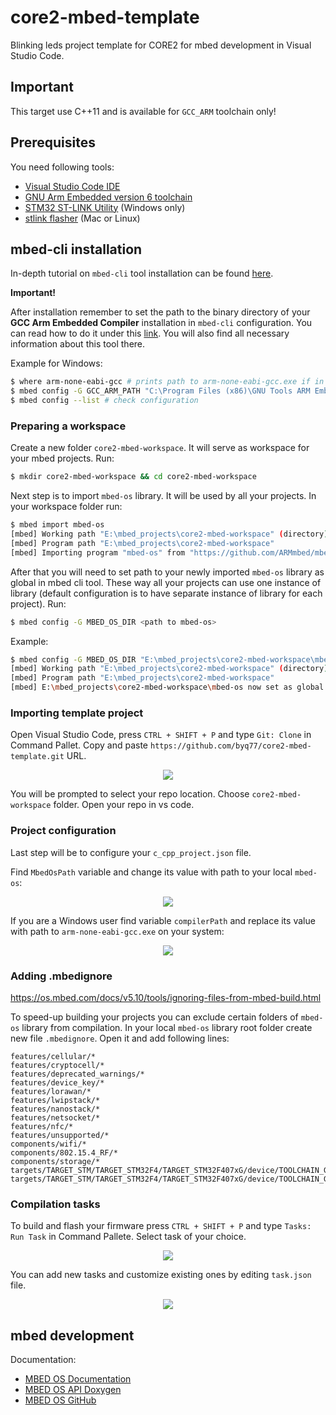 # core2-mbed-template
Blinking leds project template for CORE2 for mbed development in Visual Studio Code.

## Important
This target use C++11 and is available for `GCC_ARM` toolchain only!

## Prerequisites
You need following tools:
* [Visual Studio Code IDE](https://code.visualstudio.com/)
* [GNU Arm Embedded version 6 toolchain](https://developer.arm.com/open-source/gnu-toolchain/gnu-rm/downloads)
* [STM32 ST-LINK Utility](https://www.st.com/en/development-tools/stsw-link004.html) (Windows only)
* [stlink flasher](https://github.com/texane/stlink/blob/master/README.md) (Mac or Linux)
## mbed-cli installation
In-depth tutorial on `mbed-cli` tool installation can be found [here](https://os.mbed.com/docs/v5.10/tools/installation-and-setup.html). 

**Important!**

After installation remember to set the path to the binary directory of your **GCC Arm Embedded Compiler** installation in `mbed-cli` configuration. You can read how to do it under this [link](https://os.mbed.com/docs/v5.10/tools/configuring-mbed-cli.html#through-mbed-cli-configuration). You will also find all necessary information about this tool there.

Example for Windows:
```bash
$ where arm-none-eabi-gcc # prints path to arm-none-eabi-gcc.exe if in PATH
$ mbed config -G GCC_ARM_PATH "C:\Program Files (x86)\GNU Tools ARM Embedded\6 2017-q2-update\bin" # configure path for mbed-cli
$ mbed config --list # check configuration
```

### Preparing a workspace
Create a new folder `core2-mbed-workspace`. It will serve as workspace for your mbed projects.  Run:

```bash
$ mkdir core2-mbed-workspace && cd core2-mbed-workspace
```
Next step is to import `mbed-os` library. It will be used by all your projects. In your workspace folder run:

```bash
$ mbed import mbed-os
[mbed] Working path "E:\mbed_projects\core2-mbed-workspace" (directory)
[mbed] Program path "E:\mbed_projects\core2-mbed-workspace"
[mbed] Importing program "mbed-os" from "https://github.com/ARMmbed/mbed-os" at latest revision in the current branch
```

After that you will need to set path to your newly imported `mbed-os` library as global in mbed cli tool. These way all your projects can use one instance of library (default configuration is to have separate instance of library for each project). Run:

```bash
$ mbed config -G MBED_OS_DIR <path to mbed-os>
```

Example:

```bash
$ mbed config -G MBED_OS_DIR "E:\mbed_projects\core2-mbed-workspace\mbed-os"
[mbed] Working path "E:\mbed_projects\core2-mbed-workspace" (directory)
[mbed] Program path "E:\mbed_projects\core2-mbed-workspace"
[mbed] E:\mbed_projects\core2-mbed-workspace\mbed-os now set as global MBED_OS_DIR
```

### Importing template project

Open Visual Studio Code, press `CTRL + SHIFT + P` and type `Git: Clone` in Command Pallet. Copy and paste `https://github.com/byq77/core2-mbed-template.git` URL.

<p align="center"><img src="https://user-images.githubusercontent.com/28567623/48676115-53336680-eb62-11e8-9059-4aeb8d8096b6.png" /></p>

You will be prompted to select your repo location. Choose `core2-mbed-workspace` folder. Open your repo in vs code.

### Project configuration

Last step will be to configure your `c_cpp_project.json` file. 

Find `MbedOsPath` variable and change its value with path to your local `mbed-os`: 

<p align="center"><img src="https://user-images.githubusercontent.com/28567623/48676206-d30e0080-eb63-11e8-9030-4f339a5eb634.png" /></p>

If you are a Windows user find variable `compilerPath` and replace its value with path to `arm-none-eabi-gcc.exe` on your system:

<p align="center"><img src="https://user-images.githubusercontent.com/28567623/48676215-f89b0a00-eb63-11e8-9fb3-be5cf287dd75.png"></center></p>

### Adding .mbedignore
https://os.mbed.com/docs/v5.10/tools/ignoring-files-from-mbed-build.html

To speed-up building your projects you can exclude certain folders of `mbed-os` library from compilation. In your local `mbed-os` library root folder create new file `.mbedignore`. Open it and add following lines:

```
features/cellular/*
features/cryptocell/*
features/deprecated_warnings/*
features/device_key/*
features/lorawan/*
features/lwipstack/*
features/nanostack/*
features/netsocket/*
features/nfc/*
features/unsupported/*
components/wifi/*
components/802.15.4_RF/*
components/storage/*
targets/TARGET_STM/TARGET_STM32F4/TARGET_STM32F407xG/device/TOOLCHAIN_GCC_ARM/STM32F407XG.ld
targets/TARGET_STM/TARGET_STM32F4/TARGET_STM32F407xG/device/TOOLCHAIN_GCC_ARM/startup_stm32f407xx.S
```

### Compilation tasks

To build and flash your firmware press `CTRL + SHIFT + P` and type `Tasks: Run Task` in Command Pallete. Select task of your choice. 

<p align="center"><img src="https://user-images.githubusercontent.com/28567623/48676405-cfc84400-eb66-11e8-9120-88a57175c9f7.png" /></p>

You can add new tasks and customize existing ones by editing `task.json` file. 

<p align="center"><img src="https://user-images.githubusercontent.com/28567623/48676429-33eb0800-eb67-11e8-9409-4820eaec1691.png" /></p>


## mbed development

Documentation:
* [MBED OS Documentation](https://os.mbed.com/docs/v5.10/)
* [MBED OS API Doxygen](https://os.mbed.com/docs/v5.10/mbed-os-api-doxy/modules.html)
* [MBED OS GitHub](https://github.com/byq77/core2-mbed-template)
